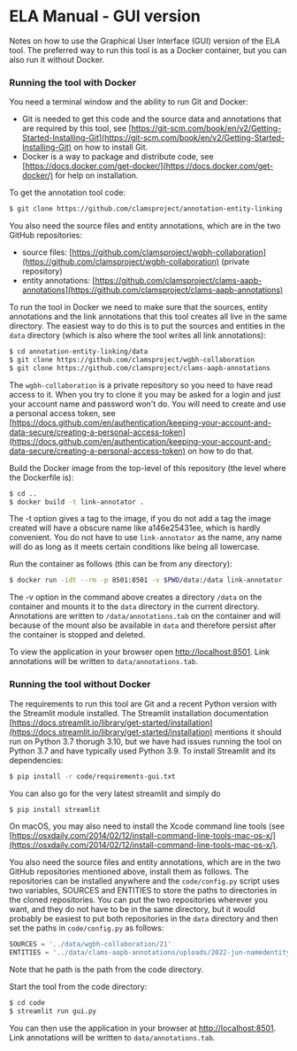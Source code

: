 # ELA Manual - GUI version

Notes on how to use the Graphical User Interface (GUI) version of the ELA tool. The preferred way to run this tool is as a Docker container, but you can also run it without Docker.

### Running the tool with Docker

You need a terminal window and the ability to run Git and Docker:

- Git is needed to get this code and the source data and annotations that are required by this tool, see [https://git-scm.com/book/en/v2/Getting-Started-Installing-Git](https://git-scm.com/book/en/v2/Getting-Started-Installing-Git) on how to install Git.
- Docker is a way to package and distribute code, see [https://docs.docker.com/get-docker/](https://docs.docker.com/get-docker/) for help on installation.

To get the annotation tool code:

```bash
$ git clone https://github.com/clamsproject/annotation-entity-linking
```

You also need the source files and entity annotations, which are in the two GitHub repositories:

- source files: [https://github.com/clamsproject/wgbh-collaboration](https://github.com/clamsproject/wgbh-collaboration) (private repository)
- entity annotations: [https://github.com/clamsproject/clams-aapb-annotations](https://github.com/clamsproject/clams-aapb-annotations)

To run the tool in Docker we need to make sure that the sources, entity annotations and the link annotations that this tool creates all live in the same directory. The easiest way to do this is to put the sources and entities in the `data` directory (which is also where the tool writes all link annotations):

```bash
$ cd annotation-entity-linking/data
$ git clone https://github.com/clamsproject/wgbh-collaboration
$ git clone https://github.com/clamsproject/clams-aapb-annotations
```

The `wgbh-collaboration` is a private repository so you need to have read access to it. When you try to clone it you may be asked for a login and just your account name and password won't do. You will need to create and use a personal access token, see [https://docs.github.com/en/authentication/keeping-your-account-and-data-secure/creating-a-personal-access-token](https://docs.github.com/en/authentication/keeping-your-account-and-data-secure/creating-a-personal-access-token) on how to do that.

Build the Docker image from the top-level of this repository (the level where the Dockerfile is):

```bash
$ cd ..
$ docker build -t link-annotator .
```

The -t option gives a tag to the image, if you do not add a tag the image created will have a obscure name like a146e25431ee, which is hardly convenient. You do not have to use `link-annotator` as the name, any name will do as long as it meets certain conditions like being all lowercase.

Run the container as follows (this can be from any directory):

```bash
$ docker run -idt --rm -p 8501:8501 -v $PWD/data:/data link-annotator
```

The -v option in the command above creates a directory `/data` on the container and mounts it to the `data` directory in the current directory. Annotations are written to `/data/annotations.tab` on the container and will because of the mount also be available in `data` and therefore persist after the container is stopped and deleted.

To view the application in your browser open [http://localhost:8501](http://localhost:8501). Link annotations will be written to `data/annotations.tab`.

### Running the tool without Docker

The requirements to run this tool are Git and a recent Python version with the Streamlit module installed. The Streamlit installation documentation [https://docs.streamlit.io/library/get-started/installation](https://docs.streamlit.io/library/get-started/installation) mentions it should run on Python 3.7 thorugh 3.10, but we have had issues running the tool on Python 3.7 and have typically used Python 3.9.  To install Streamlit and its dependencies:

```bash
$ pip install -r code/requirements-gui.txt
```

You can also go for the very latest streamlit and simply do

```bash
$ pip install streamlit
```

On macOS, you may also need to install the Xcode command line tools (see [https://osxdaily.com/2014/02/12/install-command-line-tools-mac-os-x/](https://osxdaily.com/2014/02/12/install-command-line-tools-mac-os-x/).

You also need the source files and entity annotations, which are in the two GitHub repositories mentioned above, install them as follows. The repositories can be installed anywhere and the `code/config.py` script uses two variables, SOURCES and ENTITIES to store the paths to directories in the cloned repositories. You can put the two repositories wherever you want, and they do not have to be in the same directory, but it would probably be easiest to put both repositories in the `data` directory and then set the paths in `code/config.py` as follows:


```python
SOURCES = '../data/wgbh-collaboration/21'
ENTITIES = '../data/clams-aapb-annotations/uploads/2022-jun-namedentity/annotations/'
```

Note that he path is the path from the code directory.

Start the tool from the code directory:

```bash
$ cd code
$ streamlit run gui.py
```

You can then use the application in your browser at [http://localhost:8501](http://localhost:8501). Link annotations will be written to `data/annotations.tab`.

